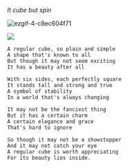*It cube but spin*

![ezgif-4-c8ec604f71](https://user-images.githubusercontent.com/90515754/207429326-fe0fb8ff-2d98-4066-a3d7-6425248282e1.gif)

![](https://literallyfatherless.com/140in8ue.png)



```
A regular cube, so plain and simple
A shape that's known to all
But though it may not seem exciting
It has a beauty after all

With six sides, each perfectly square
It stands tall and strong and true
A symbol of stability
In a world that's always changing

It may not be the fanciest thing
But it has a certain charm
A certain elegance and grace
That's hard to ignore

So though it may not be a showstopper
And it may not catch your eye
A regular cube is worth appreciating
For its beauty lies inside.
```
